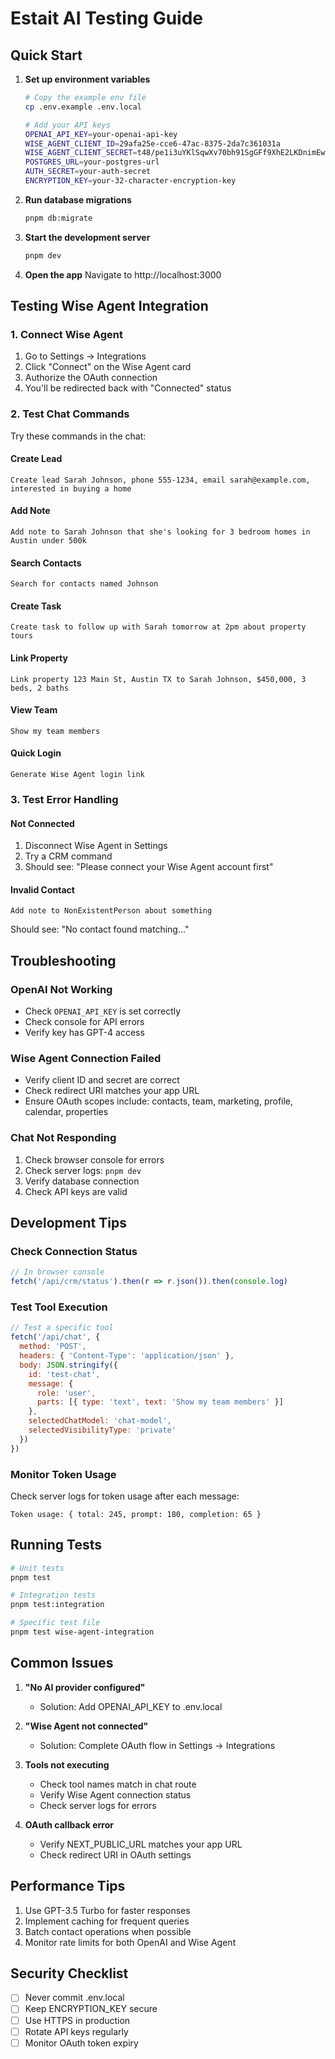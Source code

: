 # Estait AI Testing Guide

## Quick Start

1. **Set up environment variables**
   ```bash
   # Copy the example env file
   cp .env.example .env.local
   
   # Add your API keys
   OPENAI_API_KEY=your-openai-api-key
   WISE_AGENT_CLIENT_ID=29afa25e-cce6-47ac-8375-2da7c361031a
   WISE_AGENT_CLIENT_SECRET=t48/pe1i3uYKlSqwXv70bh91SgGFf9XhE2LKDnimEwI=
   POSTGRES_URL=your-postgres-url
   AUTH_SECRET=your-auth-secret
   ENCRYPTION_KEY=your-32-character-encryption-key
   ```

2. **Run database migrations**
   ```bash
   pnpm db:migrate
   ```

3. **Start the development server**
   ```bash
   pnpm dev
   ```

4. **Open the app**
   Navigate to http://localhost:3000

## Testing Wise Agent Integration

### 1. Connect Wise Agent

1. Go to Settings → Integrations
2. Click "Connect" on the Wise Agent card
3. Authorize the OAuth connection
4. You'll be redirected back with "Connected" status

### 2. Test Chat Commands

Try these commands in the chat:

#### Create Lead
```
Create lead Sarah Johnson, phone 555-1234, email sarah@example.com, interested in buying a home
```

#### Add Note
```
Add note to Sarah Johnson that she's looking for 3 bedroom homes in Austin under 500k
```

#### Search Contacts
```
Search for contacts named Johnson
```

#### Create Task
```
Create task to follow up with Sarah tomorrow at 2pm about property tours
```

#### Link Property
```
Link property 123 Main St, Austin TX to Sarah Johnson, $450,000, 3 beds, 2 baths
```

#### View Team
```
Show my team members
```

#### Quick Login
```
Generate Wise Agent login link
```

### 3. Test Error Handling

#### Not Connected
1. Disconnect Wise Agent in Settings
2. Try a CRM command
3. Should see: "Please connect your Wise Agent account first"

#### Invalid Contact
```
Add note to NonExistentPerson about something
```
Should see: "No contact found matching..."

## Troubleshooting

### OpenAI Not Working
- Check `OPENAI_API_KEY` is set correctly
- Check console for API errors
- Verify key has GPT-4 access

### Wise Agent Connection Failed
- Verify client ID and secret are correct
- Check redirect URI matches your app URL
- Ensure OAuth scopes include: contacts, team, marketing, profile, calendar, properties

### Chat Not Responding
1. Check browser console for errors
2. Check server logs: `pnpm dev`
3. Verify database connection
4. Check API keys are valid

## Development Tips

### Check Connection Status
```javascript
// In browser console
fetch('/api/crm/status').then(r => r.json()).then(console.log)
```

### Test Tool Execution
```javascript
// Test a specific tool
fetch('/api/chat', {
  method: 'POST',
  headers: { 'Content-Type': 'application/json' },
  body: JSON.stringify({
    id: 'test-chat',
    message: {
      role: 'user',
      parts: [{ type: 'text', text: 'Show my team members' }]
    },
    selectedChatModel: 'chat-model',
    selectedVisibilityType: 'private'
  })
})
```

### Monitor Token Usage
Check server logs for token usage after each message:
```
Token usage: { total: 245, prompt: 180, completion: 65 }
```

## Running Tests

```bash
# Unit tests
pnpm test

# Integration tests
pnpm test:integration

# Specific test file
pnpm test wise-agent-integration
```

## Common Issues

1. **"No AI provider configured"**
   - Solution: Add OPENAI_API_KEY to .env.local

2. **"Wise Agent not connected"**
   - Solution: Complete OAuth flow in Settings → Integrations

3. **Tools not executing**
   - Check tool names match in chat route
   - Verify Wise Agent connection status
   - Check server logs for errors

4. **OAuth callback error**
   - Verify NEXT_PUBLIC_URL matches your app URL
   - Check redirect URI in OAuth settings

## Performance Tips

1. Use GPT-3.5 Turbo for faster responses
2. Implement caching for frequent queries
3. Batch contact operations when possible
4. Monitor rate limits for both OpenAI and Wise Agent

## Security Checklist

- [ ] Never commit .env.local
- [ ] Keep ENCRYPTION_KEY secure
- [ ] Use HTTPS in production
- [ ] Rotate API keys regularly
- [ ] Monitor OAuth token expiry